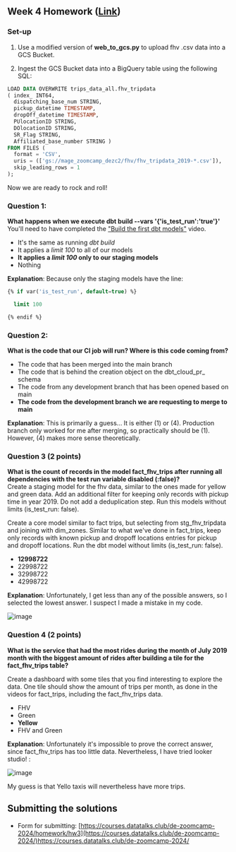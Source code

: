 ## Week 4 Homework ([Link](https://github.com/DataTalksClub/data-engineering-zoomcamp/blob/main/cohorts/2024/04-analytics-engineering/homework.md?plain=1))
### Set-up
1. Use a modified version of **web_to_gcs.py** to upload fhv .csv data into a GCS Bucket.

2. Ingest the GCS Bucket data into a BigQuery table using the following SQL:

```SQL
LOAD DATA OVERWRITE trips_data_all.fhv_tripdata
( index_ INT64,
  dispatching_base_num STRING,
  pickup_datetime TIMESTAMP,
  dropOff_datetime TIMESTAMP,
  PUlocationID STRING,
  DOlocationID STRING,
  SR_Flag STRING,
  Affiliated_base_number STRING )
FROM FILES (
  format = 'CSV',
  uris = (['gs://mage_zoomcamp_dezc2/fhv/fhv_tripdata_2019-*.csv']),
  skip_leading_rows = 1
);
```
Now we are ready to rock and roll!

### Question 1: 

**What happens when we execute dbt build --vars '{'is_test_run':'true'}'**
You'll need to have completed the ["Build the first dbt models"](https://www.youtube.com/watch?v=UVI30Vxzd6c) video. 
- It's the same as running *dbt build*
- It applies a _limit 100_ to all of our models
- **It applies a _limit 100_ only to our staging models**
- Nothing

**Explanation**: Because only the staging models have the line:
```SQL
{% if var('is_test_run', default=true) %}

  limit 100

{% endif %}
```

### Question 2: 

**What is the code that our CI job will run? Where is this code coming from?**  

- The code that has been merged into the main branch
- The code that is behind the creation object on the dbt_cloud_pr_ schema
- The code from any development branch that has been opened based on main
- **The code from the development branch we are requesting to merge to main**

**Explanation**: This is primarily a guess... It is either (1) or (4). Production branch only worked for me after merging, so practically should be (1). However, (4) makes more sense theoretically.


### Question 3 (2 points)

**What is the count of records in the model fact_fhv_trips after running all dependencies with the test run variable disabled (:false)?**  
Create a staging model for the fhv data, similar to the ones made for yellow and green data. Add an additional filter for keeping only records with pickup time in year 2019.
Do not add a deduplication step. Run this models without limits (is_test_run: false).

Create a core model similar to fact trips, but selecting from stg_fhv_tripdata and joining with dim_zones.
Similar to what we've done in fact_trips, keep only records with known pickup and dropoff locations entries for pickup and dropoff locations. 
Run the dbt model without limits (is_test_run: false).

- **12998722**
- 22998722
- 32998722
- 42998722

**Explanation**: Unfortunately, I get less than any of the possible answers, so I selected the lowest answer. I suspect I made a mistake in my code.

![image](https://github.com/kanewilliams/ZoomCamp2024-HW/assets/5062932/9c99939f-c775-4742-b152-36fb65c29be3)


### Question 4 (2 points)

**What is the service that had the most rides during the month of July 2019 month with the biggest amount of rides after building a tile for the fact_fhv_trips table?**

Create a dashboard with some tiles that you find interesting to explore the data. One tile should show the amount of trips per month, as done in the videos for fact_trips, including the fact_fhv_trips data.

- FHV
- Green
- **Yellow**
- FHV and Green

**Explanation**: Unfortunately it's impossible to prove the correct answer, since fact_fhv_trips has too little data. Nevertheless, I have tried looker studio! :

![image](https://github.com/kanewilliams/ZoomCamp2024-HW/assets/5062932/cb88e720-53d5-43c9-b0e0-a673039bedde)

My guess is that Yello taxis will nevertheless have more trips.

## Submitting the solutions

* Form for submitting: [https://courses.datatalks.club/de-zoomcamp-2024/homework/hw3](https://courses.datatalks.club/de-zoomcamp-2024/)https://courses.datatalks.club/de-zoomcamp-2024/
